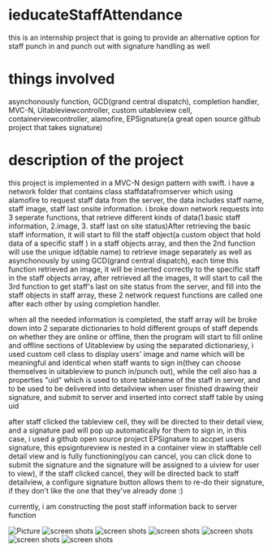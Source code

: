 # ieducateStaffAttendance
this is an internship project that is going to provide an alternative option for staff punch in and punch out with signature handling as well

# things involved
asynchonously function, GCD(grand central dispatch), completion handler, MVC-N, Uitableviewcontroller, custom uitableview cell, containerviewcontroller, alamofire, EPSignature(a great open source github project that takes signature)

# description of the project

this project is implemented in a MVC-N design pattern with swift. i have a network folder that contains class staffdatafromserver which using alamofire to request staff data from the server, the data includes staff name, staff image, staff last onsite information. i broke down network requests into 3 seperate functions, that retrieve different kinds of data(1.basic staff information, 2.image, 3. staff last on site status)After retrieving the basic staff information, it will start to fill the staff object(a custom object that hold data of a specific staff ) in a staff objects array, and then the 2nd function will use the unique id(table name) to retrieve image separately as well as asynchonously by using GCD(grand central dispatch), each time this function retrieved an image, it will be inserted correctly to the specific staff in the staff objects array, after retrieved all the images, it will start to call the 3rd function to get staff's last on site status from the server, and fill into the staff objects in staff array, these 2 network request functions are called one after each other by using completion handler.


when all the needed information is completed, the staff array will be broke down into 2 separate dictionaries to hold different groups of staff depends on whether they are online or offline, then the program will start to fill online and offline sections of Uitableview by using the separated dictionariesy, i used custom cell class to display users' image
and name which will be meaningful and identical when staff wants to sign in(they can choose themselves in uitableview to punch in/punch out), while the cell also has a properties "uid" which is used to store tablename of the staff in server, and to be used to be delivered into detailview when user finished drawing their signature, 
and submit to server and inserted into correct staff table by using uid


after staff clicked the tableview cell, they will be directed to their detail view, and a signature pad will pop up automatically for them to sign in, in this case, i used a github open source project EPSignature to accpet users signature, this epsigntureview is nested in a container view in stafftable cell detail view and is fully functioning(you can cancel, you can click done to submit the signature and the signature will be assigned to a uiview for user to view), if the staff clicked cancel, they will be directed back to staff detailview, a configure signature button allows them to re-do their signature, if they don't like the one that they've already done :)

currently, i am constructing the post staff information back to server function


![Picture](https://github.com/JoeyZhou1006/ieducateStaffAttendance/blob/master/screenshotsblurry.png)
![screen shots](https://github.com/JoeyZhou1006/ieducateStaffAttendance/blob/master/Screen%20Shot%202016-12-09%20at%2012.19.34%20am.png)
![screen shots](https://github.com/JoeyZhou1006/ieducateStaffAttendance/blob/master/Screen%20Shot%202016-12-09%20at%2012.19.48%20am.png)
![screen shots](https://github.com/JoeyZhou1006/ieducateStaffAttendance/blob/master/Screen%20Shot%202016-12-09%20at%2012.20.03%20am.png)
![screen shots](https://github.com/JoeyZhou1006/ieducateStaffAttendance/blob/master/Screen%20Shot%202016-12-09%20at%2012.20.13%20am.png)
![screen shots](https://github.com/JoeyZhou1006/ieducateStaffAttendance/blob/master/Screen%20Shot%202016-12-09%20at%2012.20.25%20am.png)
![screen shots](https://github.com/JoeyZhou1006/ieducateStaffAttendance/blob/master/Screen%20Shot%202016-12-09%20at%2012.20.39%20am.png)


